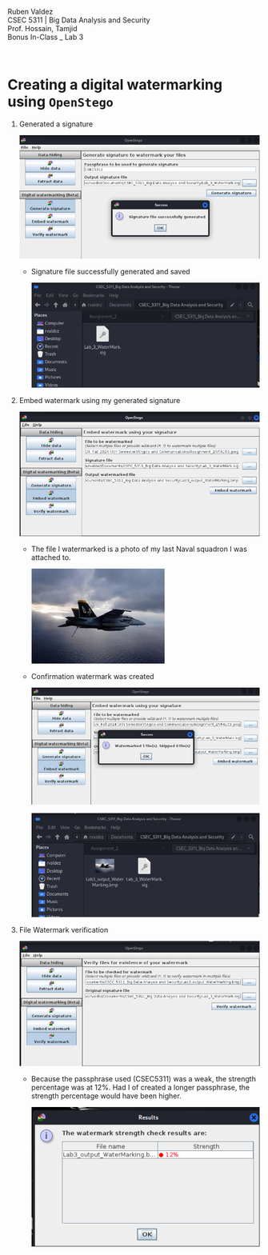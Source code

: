 Ruben Valdez <br>
CSEC 5311 | Big Data Analysis and Security <br>
Prof. Hossain, Tamjid <br>
Bonus In-Class _ Lab 3

<br>


# Creating a digital watermarking using `OpenStego`

1. Generated a signature

    ![alt text](<Screenshot 2025-03-28 215449.png>)

    - Signature file successfully generated and saved

        ![alt text](<Screenshot 2025-03-28 215537.png>)


2. Embed watermark using my generated signature

    ![alt text](<Screenshot 2025-03-28 215827.png>)

    - The file I watermarked is a photo of my last Naval squadron I was attached to.

        ![alt text](VFA103.jpeg)
    
    - Confirmation watermark was created

        ![alt text](<Screenshot 2025-03-28 215901.png>)

        ![alt text](<Screenshot 2025-03-28 215917.png>)

3. File Watermark verification 

    ![alt text](<Screenshot 2025-03-28 220247.png>)

    - Because the passphrase used (CSEC5311) was a weak, the strength percentage was at 12%.  Had I of created a longer passphrase, the strength percentage would have been higher.  

        ![alt text](<Screenshot 2025-03-28 220301.png>)
